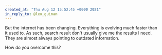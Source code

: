 ```yaml
---
created_at: "Thu Aug 12 15:52:45 +0000 2021"
in_reply_to: @leo_guinan
---
```


But the internet has been changing. Everything is evolving much faster than it used to. As such, search result don't usually give me the results I need. They are almost always pointing to outdated information.

How do you overcome this?
